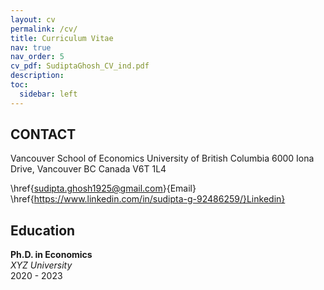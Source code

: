 ```yaml
---
layout: cv
permalink: /cv/
title: Curriculum Vitae
nav: true
nav_order: 5
cv_pdf: SudiptaGhosh_CV_ind.pdf
description: 
toc:
  sidebar: left
---
```

## CONTACT
Vancouver School of Economics
University of British Columbia
6000 Iona Drive, Vancouver
BC Canada V6T 1L4 

 \href{sudipta.ghosh1925@gmail.com}{Email} \href{https://www.linkedin.com/in/sudipta-g-92486259/}Linkedin}

## Education

**Ph.D. in Economics**  
*XYZ University*  
2020 - 2023
